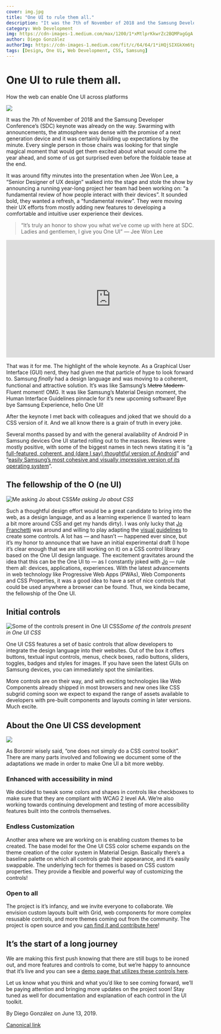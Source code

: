 ```yaml
---
cover: img.jpg
title: "One UI to rule them all."
description: "It was the 7th of November of 2018 and the Samsung Developer Conference’s (SDC) keynote was already on the way. Swarming with announcements, the atmosphere was dense with the promise of a next generation device and it was certainly building up expectations by the minute. Every single person in those chairs was looking for that single magical moment that would get them excited about what would come the year ahead, and some of us got surprised even before the foldable tease at the end."
category: Web Development
img: https://cdn-images-1.medium.com/max/1200/1*xMtlprKkwrZc2BQMPagGgA.jpeg
author: Diego González
authorImg: https://cdn-images-1.medium.com/fit/c/64/64/1*iHQjSIXGkXm6tp-AXz1vXg.png
tags: [Design, One Ui, Web Development, CSS, Samsung]
---
```


# One UI to rule them all.

How the web can enable One UI across platforms

![](https://cdn-images-1.medium.com/max/2880/1*xMtlprKkwrZc2BQMPagGgA.jpeg)

It was the 7th of November of 2018 and the Samsung Developer Conference’s (SDC) keynote was already on the way. Swarming with announcements, the atmosphere was dense with the promise of a next generation device and it was certainly building up expectations by the minute. Every single person in those chairs was looking for that single magical moment that would get them excited about what would come the year ahead, and some of us got surprised even before the foldable tease at the end.

It was around fifty minutes into the presentation when Jee Won Lee, a “Senior Designer of UX design” walked into the stage and stole the show by announcing a running year-long project her team had been working on: “a fundamental review of how people interact with their devices”. It sounded bold, they wanted a refresh, a “fundamental review”. They were moving their UX efforts from mostly adding new features to developing a comfortable and intuitive user experience their devices.
> “It’s truly an honor to show you what we’ve come up with here at SDC. Ladies and gentlemen, I give you One UI” — Jee Won Lee

<center><iframe width="560" height="315" src="https://www.youtube.com/embed/X3LVk0i6bY4" frameborder="0" allowfullscreen></iframe></center>

That was it for me. The highlight of the whole keynote. As a Graphical User Interface (GUI) nerd, they had given me that particle of hype to look forward to. Samsung *finally* had a design language and was moving to a coherent, functional and attractive solution. It’s was like Samsung’s M̶e̶t̶r̶o̶ M̶o̶d̶e̶r̶n̶ Fluent moment! OMG. It was like Samsung’s Material Design moment, the Human Interface Guidelines pinnacle for it’s new upcoming software! Bye bye Samsung Experience, hello One UI!

After the keynote I met back with colleagues and joked that we should do a CSS version of it. And we all know there is a grain of truth in every joke.

Several months passed by and with the general availability of Android P in Samsung devices One UI started rolling out to the masses. Reviews were mostly positive, with some of the biggest names in tech news stating it is “[a full-featured, coherent, and (dare I say) *thoughtful* version of Android](https://www.theverge.com/2019/2/19/18229339/samsung-one-ui-update-android-9-pie-galaxy-s10-plus-s10e)” and “[easily Samsung’s most cohesive and visually impressive version of its operating system](https://www.androidcentral.com/samsung-one-ui-android-9-pie-review)”.

## The fellowship of the O (ne UI)

![Me asking Jo about CSS](https://cdn-images-1.medium.com/max/2000/1*nFFfp47wDQJ2ePZRFH5CBw.png)*Me asking Jo about CSS*

Such a thoughtful design effort would be a great candidate to bring into the web, as a design language, and as a learning experience (I wanted to learn a bit more around CSS and get my hands dirty). I was only lucky that [Jo Franchetti](undefined) was around and willing to play adapting the [visual guidelines](http://design.samsung.com/global/contents/one-ui/download/oneui_design_guide_eng.pdf) to create some controls. A lot has — and hasn’t — happened ever since, but it’s my honor to announce that we have an initial experimental draft (I hope it’s clear enough that we are still working on it) on a CSS control library based on the One UI design language. The excitement gravitates around the idea that this can be the One UI to — as I constantly joked with [Jo](undefined) — rule them all: devices, applications, experiences. With the latest advancements in web technology like Progressive Web Apps (PWAs), Web Components and CSS Properties, it was a good idea to have a set of nice controls that could be used anywhere a browser can be found. Thus, we kinda became, the fellowship of the One UI.

## Initial controls

![Some of the controls present in One UI CSS](https://cdn-images-1.medium.com/max/2000/1*OhJTKeNr3NA2DDOALkIDfg.png)*Some of the controls present in One UI CSS*

One UI CSS features a set of basic controls that allow developers to integrate the design language into their websites. Out of the box it offers buttons, textual input controls, menus, check boxes, radio buttons, sliders, toggles, badges and styles for images. If you have seen the latest GUIs on Samsung devices, you can immediately spot the similarities.

More controls are on their way, and with exciting technologies like Web Components already shipped in most browsers and new ones like CSS subgrid coming soon we expect to expand the range of assets available to developers with pre-built components and layouts coming in later versions. Much excite.

## About the One UI CSS development

![](https://cdn-images-1.medium.com/max/2000/1*uVOsYoD6kdL-sXPAsJMpjQ.jpeg)

As Boromir wisely said, “one does not simply do a CSS control toolkit”. There are many parts involved and following we document some of the adaptations we made in order to make One UI a bit more webby.

### Enhanced with accessibility in mind

We decided to tweak some colors and shapes in controls like checkboxes to make sure that they are compliant with WCAG 2 level AA. We’re also working towards continuing development and testing of more accessibility features built into the controls themselves.

### Endless Customization

Another area where we are working on is enabling custom themes to be created. The base model for the One UI CSS color scheme expands on the theme creation of the color system in Material Design. Basically there’s a baseline palette on which all controls grab their appearance, and it’s easily swappable. The underlying tech for themes is based on CSS custom properties. They provide a flexible and powerful way of customizing the controls!

### Open to all

The project is it’s infancy, and we invite everyone to collaborate. We envision custom layouts built with Grid, web components for more complex resusable controls, and more themes coming out from the community. The project is open source and you [can find it and contribute here](https://github.com/SamsungInternet/OneUI-CSS)!

## It’s the start of a long journey

We are making this first push knowing that there are still bugs to be ironed out, and more features and controls to come, but we’re happy to announce that it’s live and you can see a [demo page that utilizes these controls here](http://samsunginter.net/OneUI-CSS/demo.html).

Let us know what you think and what you’d like to see coming forward, we’ll be paying attention and bringing more updates on the project soon! Stay tuned as well for documentation and explanation of each control in the UI toolkit.



By Diego González on June 13, 2019.

[Canonical link](https://medium.com/samsung-internet-dev/one-ui-to-rule-them-all-f2b26e283b48)
